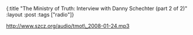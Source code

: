{:title "The Ministry of Truth: Interview with Danny Schechter (part 2 of 2)"
:layout :post
:tags  ["radio"]}

<http://www.szcz.org/audio/tmot\_2008-01-24.mp3>

